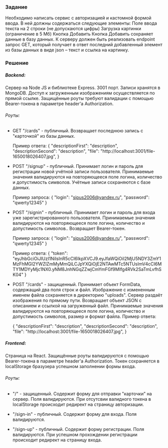 ### Задание
Необходимо написать сервис с авторизацией и кастомной формой ввода. В ней должны содержаться следующие элементы:
Поле ввода текста на 2 строки (не допускаются цифры)
Загрузка картинки (ограничение в 5 Мб)
Кнопка Добавить
Кнопка Добавить сохраняет данные в базу данных.
К серверу должен быть реализовать endpoint запрос GET, который получает в ответ последний добавленный элемент из базы данных в виде json – текст и ссылка на картинку.

### Решение
##### Backend:
  Сервер на Node JS и библиотеке Express. 3001 порт. Записи хранятся в MongoDB. Доступ к загруженным изображениям осуществляется по прямой ссылке.
  Защищённые роуты требуют валидации с помощью Bearer-токена в параметре header'а Authorization.
###### Роуты:
  
  - GET "/cards" - публичный. Возвращает последнюю запись с "карточкой" из базы данных.
  
    Пример ответа:
    {
      "descriptionFirst": "description",
      "descriptionSecond": "description",
      "file": "http://localhost:3001/file-1650018026407.jpg",
    }
	
  - POST "/signup" - публичный. Принимает логин и пароль для регистрации новой учётной записи пользователя. Принимаемые значения валидируются на повторяющееся поле логина, количество и допустимость символов. Учётные записи сохраняются с базе данных.
  
    Пример запроса:
	{
      "login": "sipus2006@yandex.ru",
      "password": "qwerty12345"
    }
	
  - POST "/signin" - публичный. Принимает логин и пароль для входа уже зарегистрированного пользователя. Принимаемые значения валидируются на повторяющееся поле логина, количество и допустимость символов.. Возвращает Bearer-токен.
	
	Пример запроса:
	{
      "login": "sipus2006@yandex.ru",
      "password": "qwerty12345"
    }
	
    Пример ответа:
	{
      "token": "eyJhbGciOiJIUzI1NiIsInR5cCI6IkpXVCJ9.eyJfaWQiOiI2MjU5NDY3ZmY1MzFhMGI2YWZlZmMyMmQiLCJpYXQiOjE2NTAwMTc5NTUsImV4cCI6MTY1MDYyMjc1NX0.yNM8JnhNGqZZwjCmYmFGf9MIfg4RVk2SaTmLvfhSK04"
    }
	
  - POST "/cards" - защищенный. Принимает объект FormData, содержащий два поля строк и файл. Изображение с измененным именем файла сохраняется в директорию "uploads". Сервер раздаёт изображения по прямому пути. Возвращает объект JSON с описанием и ссылкой на загруженный файл. Принимаемые значения валидируются на повторяющееся поле логина, количество и допустимость символов, размер и формат файла. Пример ответа:
    
	{
      "descriptionFirst": "description",
      "descriptionSecond": "description",
      "file": "http://localhost:3001/file-1650018026407.jpg",
    }
	
##### Frontend:
  Страница на React. Защищённые роуты валидируются с помощью Bearer-токена в параметре header'а Authorization. Токен сохраняется в localStorage бразузера успешном заполнении формы входа.
###### Роуты:
  
  - "/" - защищенный. Содержит форму для отправки "карточки" на сервер. Поля валидируются. При отсутсвии валидного токена в localStorage происходит редирект на страницу авторизации.
  
  - "/sign-in" - публичный. Содержит форму для входа. Поля валидируются.
  
  - "/sign-up" - публичный. Содержит форму регистрации. Поля валидируются. При успешном прохождении регистрации происходит редирект на страницу входа.
